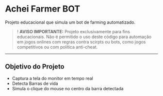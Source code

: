 # Achei Farmer BOT

Projeto educacional que simula um bot de farming automatizado.
> ! **AVISO IMPORTANTE:** Projeto exclusivamente para fins educacionais. Não é permitido o uso deste código para automação em jogos onlines com regras contra scirpts ou bots, como jogos competitivos ou com política anti-cheat.

-----

## Objetivo do Projeto

- Captura a tela do monitor em tempo real
- Detecta Barras de vida
- Simula o clique do mouse no centro da barra detectada


